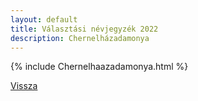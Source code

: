 ```yaml
---
layout: default
title: Választási névjegyzék 2022
description: Chernelházadamonya
---
```


{% include Chernelhaazadamonya.html %}

[Vissza](./)